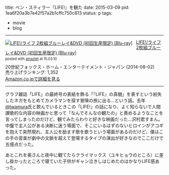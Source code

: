 title: ベン・スティラー『LIFE!』を観た
date: 2015-03-09
pid: 1ea6f20a3b7e42f57a2b1cffc750c813
status: p
tags:
- movie
- blog
---

<div class="amazlet-box" style="margin-bottom:0px;"><div class="amazlet-image" style="float:left;margin:0px 12px 1px 0px;"><a href="http://www.amazon.co.jp/exec/obidos/ASIN/B00HZZ5UGC/dotimpact-22/ref=nosim/" name="amazletlink" target="_blank"><img src="http://ecx.images-amazon.com/images/I/61%2BnVDUvzcL._SL160_.jpg" alt="LIFE!/ライフ 2枚組ブルーレイ&DVD (初回生産限定)    [Blu-ray]" style="border: none;" /></a></div><div class="amazlet-info" style="line-height:120%; margin-bottom: 10px"><div class="amazlet-name" style="margin-bottom:10px;line-height:120%"><a href="http://www.amazon.co.jp/exec/obidos/ASIN/B00HZZ5UGC/dotimpact-22/ref=nosim/" name="amazletlink" target="_blank">LIFE!/ライフ 2枚組ブルーレイ&DVD (初回生産限定)    [Blu-ray]</a><div class="amazlet-powered-date" style="font-size:80%;margin-top:5px;line-height:120%">posted with <a href="http://www.amazlet.com/" title="amazlet" target="_blank">amazlet</a> at 15.03.10</div></div><div class="amazlet-detail">20世紀フォックス・ホーム・エンターテイメント・ジャパン (2014-08-02)<br />売り上げランキング: 1,352<br /></div><div class="amazlet-sub-info" style="float: left;"><div class="amazlet-link" style="margin-top: 5px"><a href="http://www.amazon.co.jp/exec/obidos/ASIN/B00HZZ5UGC/dotimpact-22/ref=nosim/" name="amazletlink" target="_blank">Amazon.co.jpで詳細を見る</a></div></div></div><div class="amazlet-footer" style="clear: left"></div></div>

----

グラフ雑誌「LIFE」の最終号の表紙を飾る「『LIFE』の真髄」を表すという紛失したネガをもとめてカメラマンを探す冒険の旅に出る…という話。去年 [@twamura][1]氏と飲んでいるときこの「LIFE!」の話になり、よく知らないで人間讃歌的な内容の映画かと思って「なんでそんなの観たの」と責めるようなことを言ってしまったのだけど、観てみたらわりと好きな映画だった…沢村君すまん。中盤で主人公がある決断に迷う場面で、そこにいるはずのないヒロインがアコギを抱えて突然現れ、主人公を励ます歌を歌うという場面があるのだけど、僕はこの手の音楽が劇中の文脈を超えて登場するタイプの演出が好きなのでここだけで五億点だった。

あとこれを奥さんと夜中に観てたらクライマックス（ユキヒョウのところ）に差し掛かったところで寝ていた子供がギャン泣きしはじめたのはかなりLIFE感あった。

[1]:	https://twitter.com/twamura
